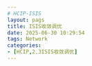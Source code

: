 ```yaml
---
# HCIP-ISIS
layout: pags
title: ISIS收敛调优
date: 2025-06-30 10:29:54
tags: Network
categories: 
- [HCIP,2.3ISIS收敛调优] 
---
```


### 